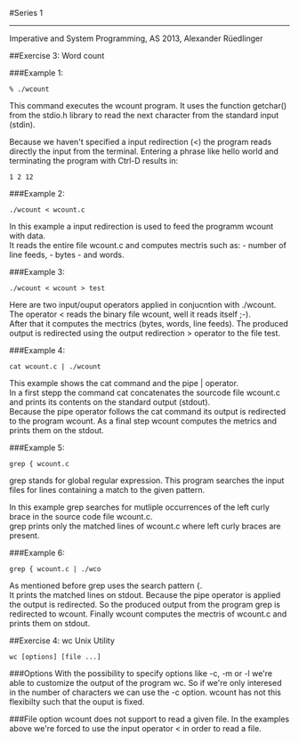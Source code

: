 #Series 1
***
Imperative and System Programming, AS 2013, Alexander Rüedlinger

##Exercise 3: Word count

###Example 1:
```
% ./wcount
```

This command executes the wcount program. It uses the function getchar() from the stdio.h library to read the next character from the standard input (stdin).  
   
Because we haven't specified a input redirection (<) the program reads directly the input from the terminal. 
Entering a phrase like hello world and terminating the program with Ctrl-D results in:

```
1 2 12
```

###Example 2:
```
./wcount < wcount.c
```

In this example a input redirection is used to feed the programm wcount with data.  
It reads the entire file wcount.c and computes mectris such as:
	- number of line feeds,
	- bytes 
	- and words.

###Example 3:
```
./wcount < wcount > test
```

Here are two input/ouput operators applied in conjucntion with ./wcount.  
The operator < reads the binary file wcount, well it reads itself ;-).  
After that it computes the mectrics (bytes, words, line feeds). 
The produced output is redirected using the output redirection > operator to the file test. 

###Example 4:
```
cat wcount.c | ./wcount
```

This example shows the cat command and the pipe | operator.  
In a first stepp the command cat concatenates the sourcode file wcount.c and prints its contents on the standard output (stdout).  
Because the pipe operator follows the cat command its output is redirected to the program wcount.
As a final step wcount computes the metrics and prints them on the stdout.

###Example 5:
```
grep { wcount.c
```

grep stands for global regular expression. This program searches the input files for lines containing a match to the given pattern.  
  
In this example grep searches for mutliple occurrences of the left curly brace in the source code file wcount.c.  
grep prints only the matched lines of wcount.c where left curly braces are present.

###Example 6:
```
grep { wcount.c | ./wco
```

As mentioned before grep uses the search pattern {.  
It prints the matched lines on stdout. Because the pipe operator is applied the output is redirected. 
So the produced output from the program grep is redirected to wcount. Finally wcount computes the mectris of wcount.c and prints them on stdout.


##Exercise 4: wc Unix Utility
```
wc [options] [file ...]
```

###Options
With the possibility to specify options like -c, -m or -l we're able to customize the output of the program wc. 
So if we're only interesed in the number of characters we can use the -c option.
wcount has not this flexibilty such that the ouput is fixed.

###File option
wcount does not support to read a given file. In the examples above we're forced to use the input operator < in order to read a file.


